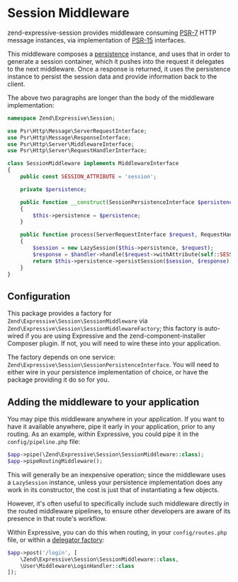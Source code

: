 # Session Middleware

zend-expressive-session provides middleware consuming
[PSR-7](http://www.php-fig.org/psr/psr-7/) HTTP message instances, via
implementation of [PSR-15](https://www.php-fig.org/psr/psr-15/)
interfaces.

This middleware composes a [persistence](persistence.md) instance, and uses that
in order to generate a session container, which it pushes into the request it
delegates to the next middleware. Once a response is returned, it uses the
persistence instance to persist the session data and provide information back to
the client.

The above two paragraphs are longer than the body of the middleware
implementation:

```php
namespace Zend\Expressive\Session;

use Psr\Http\Message\ServerRequestInterface;
use Psr\Http\Message\ResponseInterface;
use Psr\Http\Server\MiddlewareInterface;
use Psr\Http\Server\RequestHandlerInterface;

class SessionMiddleware implements MiddlewareInterface
{
    public const SESSION_ATTRIBUTE = 'session';

    private $persistence;

    public function __construct(SessionPersistenceInterface $persistence)
    {
        $this->persistence = $persistence;
    }

    public function process(ServerRequestInterface $request, RequestHandlerInterface $handler) : ResponseInterface
    {
        $session = new LazySession($this->persistence, $request);
        $response = $handler->handle($request->withAttribute(self::SESSION_ATTRIBUTE, $session));
        return $this->persistence->persistSession($session, $response);
    }
}
```

## Configuration

This package provides a factory for `Zend\Expressive\Session\SessionMiddleware`
via `Zend\Expressive\Session\SessionMiddlewareFactory`; this factory is
auto-wired if you are using Expressive and the zend-component-installer Composer
plugin. If not, you will need to wire these into your application.

The factory depends on one service: `Zend\Expressive\Session\SessionPersistenceInterface`.
You will need to either wire in your persistence implementation of choice, or
have the package providing it do so for you.

## Adding the middleware to your application

You may pipe this middleware anywhere in your application. If you want to have
it available anywhere, pipe it early in your application, prior to any routing.
As an example, within Expressive, you could pipe it in the `config/pipeline.php`
file:

```php
$app->pipe(\Zend\Expressive\Session\SessionMiddleware::class);
$app->pipeRoutingMiddleware();
```

This will generally be an inexpensive operation; since the middleware uses a
`LazySession` instance, unless your persistence implementation does any work in
its constructor, the cost is just that of instantiating a few objects.

However, it's often useful to specifically include such middleware directly in
the routed middleware pipelines, to ensure other developers are aware of its
presence in that route's workflow.

Within Expressive, you can do this when routing, in your `config/routes.php`
file, or within a [delegator factory](https://docs.zendframework.com/zend-expressive/cookbook/autowiring-routes-and-pipelines/#delegator-factories):

```php
$app->post('/login', [
    \Zend\Expressive\Session\SessionMiddleware::class,
    \User\Middleware\LoginHandler::class
]);
```
